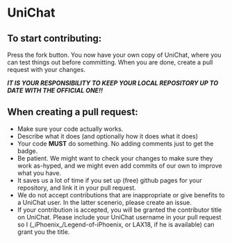 # UniChat

## To start contributing:
Press the fork button. You now have your own copy of UniChat, where you can test things out before committing.
When you are done, create a pull request with your changes.

***IT IS YOUR RESPONSIBILITY TO KEEP YOUR LOCAL REPOSITORY UP TO DATE WITH THE OFFICIAL ONE!!***

## When creating a pull request:
- Make sure your code actually works.
- Describe what it does (and optionally how it does what it does)
- Your code **MUST** do something. No adding comments just to get the badge.
- Be patient. We might want to check your changes to make sure they work as-hyped, and we might even add commits of our own to improve what you have.
- It saves us a lot of time if you set up (free) github pages for your repository, and link it in your pull request.
- We do not accept contributions that are inappropriate or give benefits to a  UniChat user. In the latter scenerio, please create an issue.
- If your contribution is accepted, you will be granted the contributor title on UniChat. Please include your UniChat username in your pull request so I (\_iPhoenix\_/Legend-of-iPhoenix, or LAX18, if he is available) can grant you the title.
